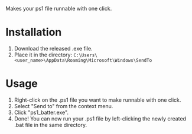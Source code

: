 Makes your ps1 file runnable with one click.

# Installation
1. Download the released .exe file.
2. Place it in the directory: `C:\Users\<user_name>\AppData\Roaming\Microsoft\Windows\SendTo`

# Usage
1. Right-click on the .ps1 file you want to make runnable with one click.
2. Select "Send to" from the context menu.
3. Click "ps1_batter.exe".
4. Done! You can now run your .ps1 file by left-clicking the newly created .bat file in the same directory.
